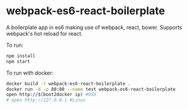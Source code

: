 webpack-es6-react-boilerplate
=========
A boilerplate app in es6 making use of webpack, react, bower.
Supports webpack's hot reload for react.

To run:

```bash
npm install
npm start
```

To run with docker:

```bash
docker build -t webpack-es6-react-boilerplate .
docker run -d -p 80:80 --name test webpack-es6-react-boilerplate
open http://$(boot2docker ip) #OSX
# open http://127.0.0.1 #Linux
```
